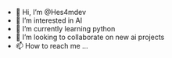 - 👋 Hi, I’m @Hes4mdev
- 👀 I’m interested in AI
- 🌱 I’m currently learning python
- 💞️ I’m looking to collaborate on new ai projects
- 📫 How to reach me ...

<!---
Hes4mdev/Hes4mdev is a ✨ special ✨ repository because its `README.md` (this file) appears on your GitHub profile.
You can click the Preview link to take a look at your changes.
--->

